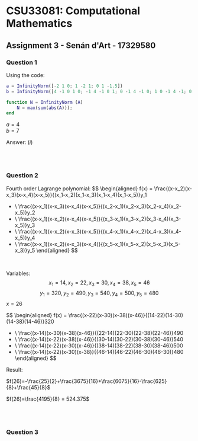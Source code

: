 # CSU33081: Computational Mathematics

## Assignment 3 - Senán d'Art - 17329580  

### Question 1

Using the code:  

```matlab 
a = InfinityNorm([-2 1 0; 1 -2 1; 0 1 -1.5])
b = InfinityNorm([4 -1 0 1 0; -1 4 -1 0 1; 0 -1 4 -1 0; 1 0 -1 4 -1; 0 1 0 1 -4])

function N = InfinityNorm (A)
    N = max(sum(abs(A)));
end
```

$a = 4$  
$b = 7$  

Answer: $(i)$

<br><br>

### Question 2

Fourth order Lagrange polynomial:
$$
\begin{aligned}
f(x) = 
\frac{(x-x_2)(x-x_3)(x-x_4)(x-x_5)}{(x_1-x_2)(x_1-x_3)(x_1-x_4)(x_1-x_5)}y_1 
+ \\
\frac{(x-x_1)(x-x_3)(x-x_4)(x-x_5)}{(x_2-x_1)(x_2-x_3)(x_2-x_4)(x_2-x_5)}y_2
+ \\
\frac{(x-x_1)(x-x_2)(x-x_4)(x-x_5)}{(x_3-x_1)(x_3-x_2)(x_3-x_4)(x_3-x_5)}y_3
+ \\
\frac{(x-x_1)(x-x_2)(x-x_3)(x-x_5)}{(x_4-x_1)(x_4-x_2)(x_4-x_3)(x_4-x_5)}y_4
+ \\
\frac{(x-x_1)(x-x_2)(x-x_3)(x-x_4)}{(x_5-x_1)(x_5-x_2)(x_5-x_3)(x_5-x_3)}y_5
\end{aligned}
$$

<br>

Variables:
$$
x_1 = 14, x_2 = 22, x_3 = 30, x_4 = 38, x_5 = 46
$$
$$
y_1 = 320, y_2 = 490, y_3 = 540, y_4 = 500, y_5 = 480
$$
$x=26$

$$
\begin{aligned}
f(x) = 
\frac{(x-22)(x-30)(x-38)(x-46)}{(14-22)(14-30)(14-38)(14-46)}320 
+ \\
\frac{(x-14)(x-30)(x-38)(x-46)}{(22-14)(22-30)(22-38)(22-46)}490
+ \\
\frac{(x-14)(x-22)(x-38)(x-46)}{(30-14)(30-22)(30-38)(30-46)}540
+ \\
\frac{(x-14)(x-22)(x-30)(x-46)}{(38-14)(38-22)(38-30)(38-46)}500
+ \\
\frac{(x-14)(x-22)(x-30)(x-38)}{(46-14)(46-22)(46-30)(46-30)}480
\end{aligned}
$$

Result:  

$f(26)=-\frac{25}{2}+\frac{3675}{16}+\frac{6075}{16}-\frac{625}{8}+\frac{45}{8}$  

$f(26)=\frac{4195}{8} = 524.375$

<br><br>

### Question 3
